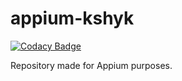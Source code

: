# appium-kshyk

[![Codacy Badge](https://api.codacy.com/project/badge/Grade/c8179d672ac047e6b3f2016f8be77407)](https://app.codacy.com/manual/kshyk/appium-kshyk?utm_source=github.com&utm_medium=referral&utm_content=kshyk/appium-kshyk&utm_campaign=Badge_Grade_Dashboard)

Repository made for Appium purposes.
